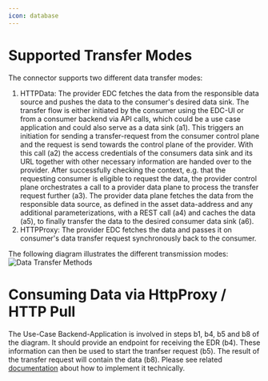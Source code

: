 ```yaml
---
icon: database
---
```


Supported Transfer Modes
========

The connector supports two different data transfer modes:

1. HTTPData: The provider EDC fetches the data from the responsible data source and pushes the data to the consumer's desired data sink. The transfer flow is either initiated by the consumer using the EDC-UI or from a consumer backend via API calls, which could be a use case application and could also serve as a data sink (a1). This triggers an initiation for sending a transfer-request from the consumer control plane and the request is send towards the control plane of the provider. With this call (a2) the access credentials of the consumers data sink and its URL together with other necessary information are handed over to the provider. After successfully checking the context, e.g. that the requesting consumer is eligible to request the data, the provider control plane orchestrates a call to a provider data plane to process the transfer request further (a3). The provider data plane fetches the data from the responsible data source, as defined in the asset data-address and any additional parameterizations, with a REST call (a4) and caches the data (a5), to finally transfer the data to the desired consumer data sink (a6).
2. HTTPProxy: The provider EDC fetches the data and passes it on consumer's data transfer request synchronously back to the consumer.

The following diagram illustrates the different transmission modes:
![Data Transfer Methods](./images/data-transfer-methods.png)

# Consuming Data via HttpProxy / HTTP Pull
The Use-Case Backend-Application is involved in steps b1, b4, b5 and b8 of the diagram. It should provide an endpoint for receiving
the EDR (b4). These information can then be used to start the tranfser request (b5). The result of the transfer request
will contain the data (b8). Please see related [documentation](./pull-data-transfer.md) about how to implement it technically.
